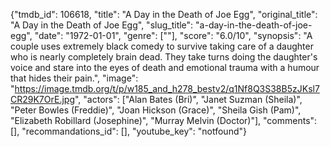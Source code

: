 {"tmdb_id": 106618, "title": "A Day in the Death of Joe Egg", "original_title": "A Day in the Death of Joe Egg", "slug_title": "a-day-in-the-death-of-joe-egg", "date": "1972-01-01", "genre": [""], "score": "6.0/10", "synopsis": "A couple uses extremely black comedy to survive taking care of a daughter who is nearly completely brain dead. They take turns doing the daughter's voice and stare into the eyes of death and emotional trauma with a humour that hides their pain.", "image": "https://image.tmdb.org/t/p/w185_and_h278_bestv2/q1Nf8Q3S38B5zJKsl7CR29K7OrE.jpg", "actors": ["Alan Bates (Bri)", "Janet Suzman (Sheila)", "Peter Bowles (Freddie)", "Joan Hickson (Grace)", "Sheila Gish (Pam)", "Elizabeth Robillard (Josephine)", "Murray Melvin (Doctor)"], "comments": [], "recommandations_id": [], "youtube_key": "notfound"}